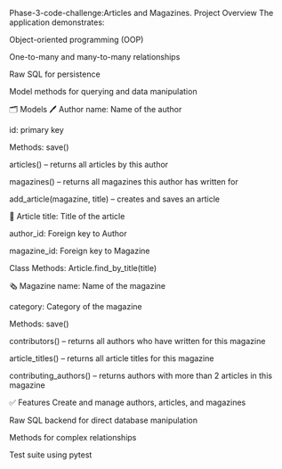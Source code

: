 Phase-3-code-challenge:Articles and Magazines.
Project Overview
The application demonstrates:

Object-oriented programming (OOP)

One-to-many and many-to-many relationships

Raw SQL for persistence

Model methods for querying and data manipulation

🗂️ Models
🖊️ Author
name: Name of the author

id: primary key

Methods:
save()

articles() – returns all articles by this author

magazines() – returns all magazines this author has written for

add_article(magazine, title) – creates and saves an article

📰 Article
title: Title of the article

author_id: Foreign key to Author

magazine_id: Foreign key to Magazine

Class Methods:
Article.find_by_title(title)

🗞️ Magazine
name: Name of the magazine

category: Category of the magazine

Methods:
save()

contributors() – returns all authors who have written for this magazine

article_titles() – returns all article titles for this magazine

contributing_authors() – returns authors with more than 2 articles in this magazine

✅ Features
Create and manage authors, articles, and magazines

Raw SQL backend for direct database manipulation

Methods for complex relationships

Test suite using pytest

